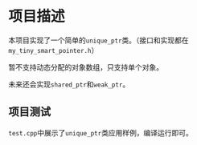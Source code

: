 # 项目描述

本项目实现了一个简单的`unique_ptr`类。（接口和实现都在`my_tiny_smart_pointer.h`）

暂不支持动态分配的对象数组，只支持单个对象。

未来还会实现`shared_ptr`和`weak_ptr`。

## 项目测试

`test.cpp`中展示了`unique_ptr`类应用样例，编译运行即可。